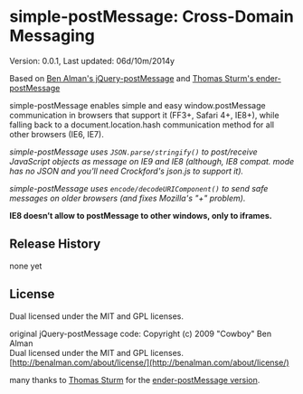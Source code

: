 # simple-postMessage: Cross-Domain Messaging #

Version: 0.0.1, Last updated: 06d/10m/2014y

Based on [Ben Alman's jQuery-postMessage](http://benalman.com/projects/jquery-postmessage-plugin/)
and [Thomas Sturm's ender-postMessage](https://github.com/thomassturm/ender-postmessage)

simple-postMessage enables simple and easy window.postMessage communication in browsers that support it (FF3+, Safari 4+, IE8+), while falling back to a document.location.hash communication method for all other browsers (IE6, IE7).

*simple-postMessage uses `JSON.parse/stringify()` to post/receive JavaScript objects as message on IE9 and IE8 (although, IE8 compat. mode has no JSON and you'll need Crockford's json.js to support it).*

*simple-postMessage uses `encode/decodeURIComponent()` to send safe messages on older browsers (and fixes Mozilla's "+" problem).*

**IE8 doesn’t allow to postMessage to other windows, only to iframes.**

## Release History ##

none yet


## License ##

Dual licensed under the MIT and GPL licenses.  

original jQuery-postMessage code:
Copyright (c) 2009 "Cowboy" Ben Alman  
Dual licensed under the MIT and GPL licenses.  
[http://benalman.com/about/license/](http://benalman.com/about/license/)

many thanks to [Thomas Sturm](https://github.com/thomassturm/) for the [ender-postMessage version](https://github.com/thomassturm/ender-postmessage).
